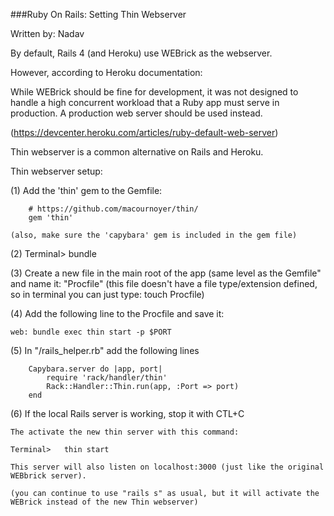 
###Ruby On Rails: Setting Thin Webserver

Written by: Nadav

By default, Rails 4 (and Heroku) use WEBrick as the webserver.

However, according to Heroku documentation:

While WEBrick should be fine for development, it was not designed to handle a high concurrent workload that a Ruby app must serve in production. A production web server should be used instead.

(https://devcenter.heroku.com/articles/ruby-default-web-server)

Thin webserver is a common alternative on Rails and Heroku.

Thin webserver setup:

(1) Add the 'thin' gem to the Gemfile:

		# https://github.com/macournoyer/thin/
		gem 'thin'

	(also, make sure the 'capybara' gem is included in the gem file)


(2)	Terminal>	bundle


(3)	Create a new file in the main root of the app (same level as the Gemfile" and name it: "Procfile" (this file doesn't have a file type/extension defined, so in terminal you can just type: touch Procfile)


(4) Add the following line to the Procfile and save it:

	web: bundle exec thin start -p $PORT


(5) In "/rails_helper.rb" add the following lines 
		
		Capybara.server do |app, port|
  			require 'rack/handler/thin'
  			Rack::Handler::Thin.run(app, :Port => port)
		end


(6) If the local Rails server is working, stop it with CTL+C

	The activate the new thin server with this command:

	Terminal>	thin start

	This server will also listen on localhost:3000 (just like the original WEBbrick server).

	(you can continue to use "rails s" as usual, but it will activate the WEBrick instead of the new Thin webserver)
